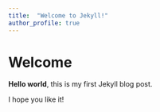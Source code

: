 ```yaml
---
title:  "Welcome to Jekyll!"
author_profile: true
---
```


# Welcome

**Hello world**, this is my first Jekyll blog post.

I hope you like it!
